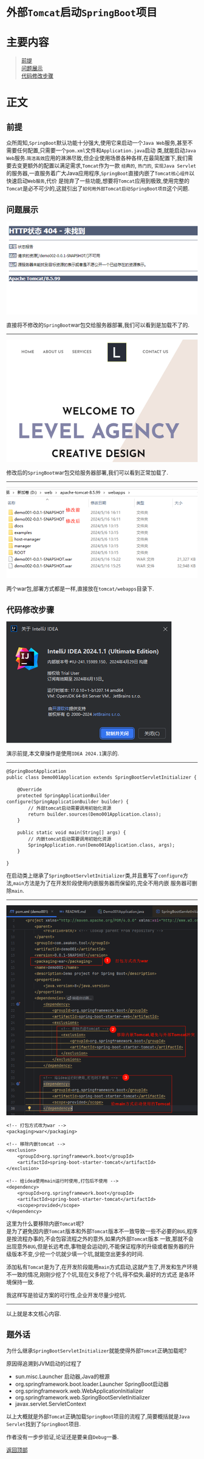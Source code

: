 # 外部`Tomcat`启动`SpringBoot`项目

# 主要内容

> [前提](#前提)  
> [问题展示](#问题展示)  
> [代码修改步骤](#代码修改步骤)

# 正文

## 前提

众所周知,`SpringBoot`默认功能十分强大,使用它来启动一个`Java Web`服务,甚至不需要任何配置,只需要一个`pom.xml`文件和`Application.java`启动
类,就能启动`Java Web`服务.`简洁高效`应用的淋淋尽致,但企业使用场景各种各样,在最简配置下,我们需要去变更额外的配置以满足需求,`Tomcat`作为一款
`经典的`, `热门的`, `实现Java Servlet`的服务器,一直服务着广大Java应用程序,`SpringBoot`直接内嵌了`Tomcat核心组件`以快速启动`Web服务`,代价
是抛弃了一些功能,想要将`Tomcat`应用到极致,使用完整的`Tomcat`是必不可少的,这就引出了`如何用外部Tomcat启动SpringBoot项目`这个问题.

## 问题展示

![IntelliJ IDEA](./images/0005_springboot_tomcat/001.png)

直接将不修改的`SpringBoot`war包交给服务器部署,我们可以看到是加载不了的.

----

![IntelliJ IDEA](./images/0005_springboot_tomcat/002.png)

修改后的`SpringBoot`war包交给服务器部署,我们可以看到正常加载了.

----

![IntelliJ IDEA](./images/0005_springboot_tomcat/003.png)

两个war包,部署方式都是一样,直接放在`tomcat/webapps`目录下.

## 代码修改步骤

![IntelliJ IDEA](./images/0005_springboot_tomcat/000.png)

演示前提,本文章操作是使用`IDEA 2024.1`演示的.

----

```
@SpringBootApplication
public class Demo001Application extends SpringBootServletInitializer {

    @Override
    protected SpringApplicationBuilder configure(SpringApplicationBuilder builder) {
        // 外部tomcat启动需要调用初始化资源
        return builder.sources(Demo001Application.class);
    }

    public static void main(String[] args) {
        // 内嵌tomcat启动需要调用初始化资源
        SpringApplication.run(Demo001Application.class, args);
    }

}
```

在启动类上继承了`SpringBootServletInitializer`类,并且重写了`configure`方法,`main`方法是为了在开发阶段使用内嵌服务器而保留的,完全不用内嵌
服务器可删除`main`.

----

![IntelliJ IDEA](./images/0005_springboot_tomcat/004.png)

```
<!-- 打包方式改为war -->
<packaging>war</packaging>

<!-- 移除内嵌tomcat -->
<exclusion>
    <groupId>org.springframework.boot</groupId>
    <artifactId>spring-boot-starter-tomcat</artifactId>
</exclusion>

<!-- 给idea使用main运行时使用,打包后不使用 -->
<dependency>
    <groupId>org.springframework.boot</groupId>
    <artifactId>spring-boot-starter-tomcat</artifactId>
    <scope>provided</scope>
</dependency>
```

这里为什么要移除内嵌`Tomcat`呢?  
是为了避免因内嵌`Tomcat`版本和外部`Tomcat`版本不一致导致一些不必要的`BUG`,程序是按流程办事的,不会包容流程之外的意外,如果内外部`Tomcat`版本
一致,那就不会出现意外`BUG`,但是长远考虑,事物是会运动的,不能保证程序的升级或者服务器的升级版本不变,少挖一个坑就少填一个坑,就能空出更多的时间.

添加私有`Tomcat`是为了,在开发阶段能用`main`方式启动,这就产生了,开发和生产环境不一致的情况,刚刚少挖了个坑,现在又多挖了个坑,得不偿失.最好的方式还
是各环境保持一致.

我这样写是验证方案的可行性,企业开发尽量少挖坑.

----

以上就是本文核心内容.

## 题外话

为什么继承`SpringBootServletInitializer`就能使得外部`Tomcat`正确加载呢?

原因得追溯到JVM启动的过程了
- sun.misc.Launcher 启动器,Java的根源
- org.springframework.boot.loader.Launcher SpringBoot启动器
- org.springframework.web.WebApplicationInitializer
- org.springframework.web.SpringBootServletInitializer
- javax.servlet.ServletContext

以上大概就是外部`Tomcat`正确加载`SpringBoot`项目的流程了,简要概括就是`Java Servlet`找到了`SpringBoot`项目.

作者没有一步步验证,论证还是要亲自`Debug`一番.

[返回顶部](#主要内容)


